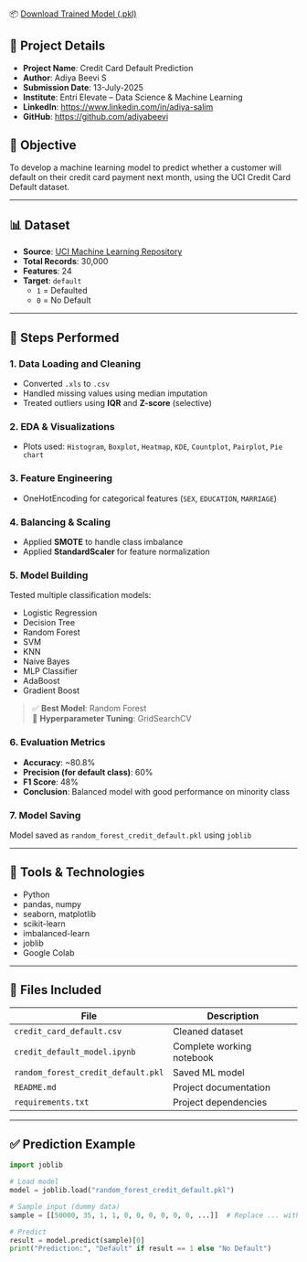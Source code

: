 📦 [Download Trained Model (.pkl)](https://drive.google.com/your_link_here)

## 🧾 Project Details

- **Project Name**: Credit Card Default Prediction  
- **Author**: Adiya Beevi S  
- **Submission Date**: 13-July-2025  
- **Institute**: Entri Elevate – Data Science & Machine Learning  
- **LinkedIn**: https://www.linkedin.com/in/adiya-salim 
- **GitHub**: https://github.com/adiyabeevi



## 📌 Objective
To develop a machine learning model to predict whether a customer will default on their credit card payment next month, using the UCI Credit Card Default dataset.

---

## 📊 Dataset
- **Source**: [UCI Machine Learning Repository](https://archive.ics.uci.edu/dataset/350/default+of+credit+card+clients)
- **Total Records**: 30,000  
- **Features**: 24  
- **Target**: `default`  
   - `1` = Defaulted  
   - `0` = No Default

---




## 🧪 Steps Performed

### 1. Data Loading and Cleaning
- Converted `.xls` to `.csv`
- Handled missing values using median imputation
- Treated outliers using **IQR** and **Z-score** (selective)

### 2. EDA & Visualizations
- Plots used: `Histogram`, `Boxplot`, `Heatmap`, `KDE`, `Countplot`, `Pairplot`, `Pie chart`

### 3. Feature Engineering
- OneHotEncoding for categorical features (`SEX`, `EDUCATION`, `MARRIAGE`)

### 4. Balancing & Scaling
- Applied **SMOTE** to handle class imbalance
- Applied **StandardScaler** for feature normalization

### 5. Model Building
Tested multiple classification models:
- Logistic Regression  
- Decision Tree  
- Random Forest  
- SVM  
- KNN  
- Naive Bayes  
- MLP Classifier  
- AdaBoost  
- Gradient Boost

> ✅ **Best Model**: Random Forest  
> 🎯 **Hyperparameter Tuning**: GridSearchCV  

### 6. Evaluation Metrics
- **Accuracy**: ~80.8%  
- **Precision (for default class)**: 60%  
- **F1 Score**: 48%  
- **Conclusion**: Balanced model with good performance on minority class

### 7. Model Saving
Model saved as `random_forest_credit_default.pkl` using `joblib`

---

## 🧰 Tools & Technologies
- Python
- pandas, numpy
- seaborn, matplotlib
- scikit-learn
- imbalanced-learn
- joblib
- Google Colab

---

## 📁 Files Included

| File                          | Description                            |
|------------------------------|----------------------------------------|
| `credit_card_default.csv`    | Cleaned dataset                        |
| `credit_default_model.ipynb` | Complete working notebook              |
| `random_forest_credit_default.pkl` | Saved ML model                  |
| `README.md`                  | Project documentation                  |
| `requirements.txt`           | Project dependencies                   |

---

## ✅ Prediction Example

```python
import joblib

# Load model
model = joblib.load("random_forest_credit_default.pkl")

# Sample input (dummy data)
sample = [[50000, 35, 1, 1, 0, 0, 0, 0, 0, 0, ...]]  # Replace ... with all features

# Predict
result = model.predict(sample)[0]
print("Prediction:", "Default" if result == 1 else "No Default")


